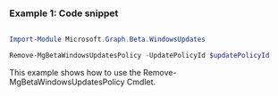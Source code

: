 ### Example 1: Code snippet

```powershell

Import-Module Microsoft.Graph.Beta.WindowsUpdates

Remove-MgBetaWindowsUpdatesPolicy -UpdatePolicyId $updatePolicyId

```
This example shows how to use the Remove-MgBetaWindowsUpdatesPolicy Cmdlet.

